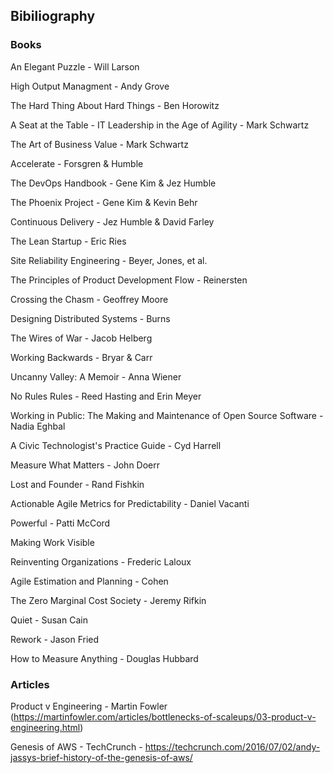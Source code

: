 ## Bibiliography

### Books
An Elegant Puzzle - Will Larson

High Output Managment - Andy Grove

The Hard Thing About Hard Things - Ben Horowitz

A Seat at the Table - IT Leadership in the Age of Agility - Mark Schwartz

The Art of Business Value - Mark Schwartz

Accelerate - Forsgren & Humble

The DevOps Handbook - Gene Kim & Jez Humble

The Phoenix Project - Gene Kim & Kevin Behr

Continuous Delivery - Jez Humble & David Farley

The Lean Startup - Eric Ries

Site Reliability Engineering - Beyer, Jones, et al.

The Principles of Product Development Flow - Reinersten

Crossing the Chasm - Geoffrey Moore

Designing Distributed Systems - Burns

The Wires of War - Jacob Helberg

Working Backwards - Bryar & Carr

Uncanny Valley: A Memoir - Anna Wiener

No Rules Rules - Reed Hasting and Erin Meyer

Working in Public: The Making and Maintenance of Open Source Software - Nadia Eghbal

A Civic Technologist's Practice Guide - Cyd Harrell

Measure What Matters - John Doerr

Lost and Founder - Rand Fishkin

Actionable Agile Metrics for Predictability - Daniel Vacanti

Powerful - Patti McCord

Making Work Visible

Reinventing Organizations - Frederic Laloux

Agile Estimation and Planning - Cohen

The Zero Marginal Cost Society - Jeremy Rifkin

Quiet - Susan Cain

Rework - Jason Fried

How to Measure Anything - Douglas Hubbard




### Articles
Product v Engineering - Martin Fowler (https://martinfowler.com/articles/bottlenecks-of-scaleups/03-product-v-engineering.html)

Genesis of AWS - TechCrunch - https://techcrunch.com/2016/07/02/andy-jassys-brief-history-of-the-genesis-of-aws/
